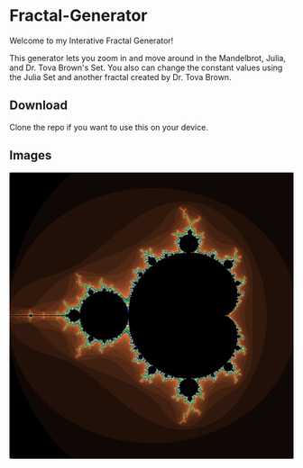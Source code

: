 # Fractal-Generator
Welcome to my Interative Fractal Generator!

This generator lets you zoom in and move around in the Mandelbrot, Julia, and Dr. Tova Brown's Set. You also can change the constant values using the Julia Set and another fractal created by Dr. Tova Brown.

## Download
Clone the repo if you want to use this on your device.

## Images
![Mandelbrot](Mandelbrot.png)
